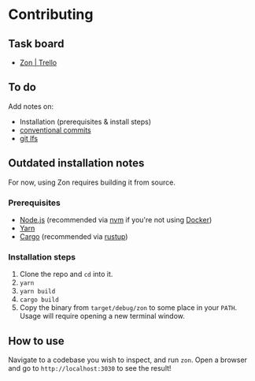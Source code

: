# Contributing

## Task board

- [Zon | Trello](https://trello.com/b/sxdiWnMl/zon)

## To do

Add notes on:

- Installation (prerequisites & install steps)
- [conventional commits](https://www.conventionalcommits.org/en/v1.0.0/)
- [git lfs](https://git-lfs.com/)

## Outdated installation notes

For now, using Zon requires building it from source.

### Prerequisites

- [Node.js](https://nodejs.org/en/) (recommended via [nvm](https://github.com/nvm-sh/nvm) if you're not using [Docker](https://www.docker.com/))
- [Yarn](https://yarnpkg.com/)
- [Cargo](https://github.com/rust-lang/cargo/) (recommended via [rustup](https://www.rust-lang.org/learn/get-started))

### Installation steps

1. Clone the repo and `cd` into it.
2. `yarn`
3. `yarn build`
4. `cargo build`
5. Copy the binary from `target/debug/zon` to some place in your `PATH`. Usage will require opening a new terminal window.

## How to use

Navigate to a codebase you wish to inspect, and run `zon`. Open a browser and go to `http://localhost:3030` to see the result!
